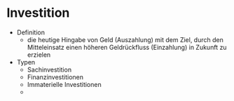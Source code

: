 # Investition 
- Definition 
	- die heutige Hingabe von Geld (Auszahlung) mit dem Ziel, durch den Mitteleinsatz einen höheren Geldrückfluss (Einzahlung) in Zukunft zu erzielen 
- Typen 
	- Sachinvestition 
	- Finanzinvestitionen 
	- Immaterielle Investitionen 
	- 